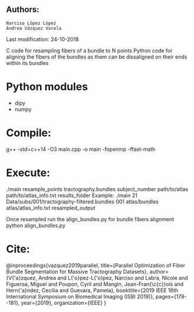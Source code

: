 
## Authors:  
    Narciso López López
    Andrea Vázquez Varela
Last modification: 24-10-2018

C code for resampling fibers of a bundle to N points
Python code for aligning the fibers of the bundles as them can be dissaligned on their ends within its bundles

# Python modules
- dipy
- numpy

# Compile: 
g++ -std=c++14 -O3 main.cpp -o main -fopenmp -ffast-math

# Execute:
./main resample_points tractography.bundles subject_number path/to/atlas path/to/atlas_info.txt results_folder
Example: ./main 21 Data/subs/001/tractography-filtered.bundles 001 atlas/bundles atlas/atlas_info.txt resampled_output

Once resampled run the align_bundles.py for bundle fibers alignment
python align_bundles.py 

# Cite: 

@inproceedings{vazquez2019parallel,
  title={Parallel Optimization of Fiber Bundle Segmentation for Massive Tractography Datasets},
  author={V{\'a}zquez, Andrea and L{\'o}pez-L{\'o}pez, Narciso and Labra, Nicole and Figueroa, Miguel and Poupon, Cyril and Mangin, Jean-Fran{\c{c}}ois and Hern{\'a}ndez, Cecilia and Guevara, Pamela},
  booktitle={2019 IEEE 16th International Symposium on Biomedical Imaging (ISBI 2019)},
  pages={178--181},
  year={2019},
  organization={IEEE}
}
